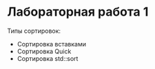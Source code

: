# Лабораторная работа 1
Типы сортировок:
- Сортировка вставками
- Сортировка Quick
- Сортировка std::sort
